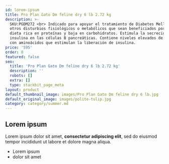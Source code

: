 ```yaml
---
id: lorem-ipsum
title: Pro Plan Gato Dm feline dry 6 lb 2.72 kg
description: >-
  SKU:PGDM272 <br> Indicado para apoyar el tratamiento de Diabetes Mellitus y de
  otros disturbios fisiológicos o metabólicos que sean beneficiados por una
  dieta rica en proteínas y baja en carbohidratos. Estimula la secreción de
  insulina en las células B pancreáticas. Contiene niveles elevados de proteínas
  con aminoácidos que estimulan la liberación de insulina.
price: '595'
order: 0
featured: false
seo:
  title: 'Pro Plan Gato Dm feline dry 6 lb 2.72 kg'
  description: ''
  robots: []
  extra: []
  type: stackbit_page_meta
layout: product
default_thumbnail_image: images/Pro Plan Gato Dm feline dry 6 lb.jpg
default_original_image: images/polite-tulip.jpg
category: category/summer.md
---
```

## Lorem ipsum

Lorem ipsum dolor sit amet, **consectetur adipiscing elit**, sed do eiusmod tempor incididunt ut labore et dolore magna aliqua.

- Lorem ipsum
- dolor sit amet